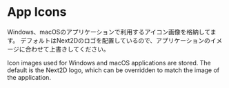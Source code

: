 # App Icons

Windows、macOSのアプリケーションで利用するアイコン画像を格納してます。
デフォルトはNext2Dのロゴを配置しているので、アプリケーションのイメージに合わせて上書きしてください。

Icon images used for Windows and macOS applications are stored.
The default is the Next2D logo, which can be overridden to match the image of the application.